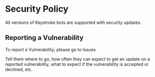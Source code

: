 # Security Policy

All versions of Keystroke bots are supported with security updates.

## Reporting a Vulnerability

To report a Vulnerability; please go to Issues

Tell them where to go, how often they can expect to get an update on a
reported vulnerability, what to expect if the vulnerability is accepted or
declined, etc.

